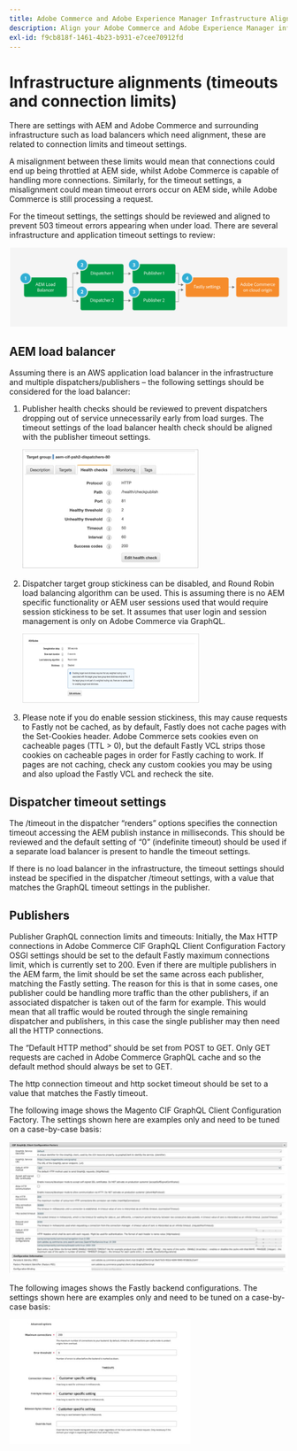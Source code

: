 ```yaml
---
title: Adobe Commerce and Adobe Experience Manager Infrastructure Alignment
description: Align your Adobe Commerce and Adobe Experience Manager infrastutrcure to set acceptable timeouts and connection limits.
exl-id: f9cb818f-1461-4b23-b931-e7cee70912fd
---
```

# Infrastructure alignments (timeouts and connection limits)

There are settings with AEM and Adobe Commerce and surrounding infrastructure such as load balancers which need alignment, these are related to connection limits and timeout settings.

A misalignment between these limits would mean that connections could end up being throttled at AEM side, whilst Adobe Commerce is capable of handling more connections. Similarly, for the timeout settings, a misalignment could mean timeout errors occur on AEM side, while Adobe Commerce is still processing a request.

For the timeout settings, the settings should be reviewed and aligned to prevent 503 timeout errors appearing when under load. There are several infrastructure and application timeout settings to review:

![Numbered diagram describing timeouts and connection limits for AEM](../assets/commerce-at-scale/timeout-settings.svg)

## AEM load balancer

Assuming there is an AWS application load balancer in the infrastructure and multiple dispatchers/publishers – the following settings should be considered for the load balancer:

1. Publisher health checks should be reviewed to prevent dispatchers dropping out of service unnecessarily early from load surges. The timeout settings of the load balancer health check should be aligned with the publisher timeout settings.

   ![Screenshot showing AEM load balancer health checks](../assets/commerce-at-scale/health-checks.png)

1. Dispatcher target group stickiness can be disabled, and Round Robin load balancing algorithm can be used. This is assuming there is no AEM specific functionality or AEM user sessions used that would require session stickiness to be set. It assumes that user login and session management is only on Adobe Commerce via GraphQL.

   ![Screenshot showing AEM session stickiness attributes](../assets/commerce-at-scale/session-stickiness.png)

1. Please note if you do enable session stickiness, this may cause requests to Fastly not be cached, as by default, Fastly does not cache pages with the Set-Cookies header. Adobe Commerce sets cookies even on cacheable pages (TTL > 0), but the default Fastly VCL strips those cookies on cacheable pages in order for Fastly caching to work. If pages are not caching, check any custom cookies you may be using and also upload the Fastly VCL and recheck the site.

## Dispatcher timeout settings

The /timeout in the dispatcher “renders” options specifies the connection timeout accessing the AEM publish instance in milliseconds. This should be reviewed and the default setting of “0” (indefinite timeout) should be used if a separate load balancer is present to handle the timeout settings.

If there is no load balancer in the infrastructure, the timeout settings should instead be specified in the dispatcher /timeout settings, with a value that matches the GraphQL timeout settings in the publisher.

## Publishers

Publisher GraphQL connection limits and timeouts: Initially, the Max HTTP connections in Adobe Commerce CIF GraphQL Client Configuration Factory OSGI settings should be set to the default Fastly maximum connections limit, which is currently set to 200. Even if there are multiple publishers in the AEM farm, the limit should be set the same across each publisher, matching the Fastly setting. The reason for this is that in some cases, one publisher could be handling more traffic than the other publishers, if an associated dispatcher is taken out of the farm for example. This would mean that all traffic would be routed through the single remaining dispatcher and publishers, in this case the single publisher may then need all the HTTP connections.

The “Default HTTP method” should be set from POST to GET. Only GET requests are cached in Adobe Commerce GraphQL cache and so the default method should always be set to GET.

The http connection timeout and http socket timeout should be set to a value that matches the Fastly timeout.

The following image shows the Magento CIF GraphQL Client Configuration Factory. The settings shown here are examples only and need to be tuned on a case-by-case basis:

![Screenshot of Commerce integration framework configuration settings](../assets/commerce-at-scale/cif-config.png)

The following images shows the Fastly backend configurations. The settings shown here are examples only and need to be tuned on a case-by-case basis:

![Screenshot of Commerce Admin configuration settings for Fastly](../assets/commerce-at-scale/cif-config-advanced.png)
